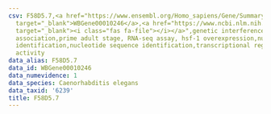 ```yaml
---
csv: F58D5.7,<a href="https://www.ensembl.org/Homo_sapiens/Gene/Summary?db=core;g=WBGene00010246"
  target="_blank">WBGene00010246</a>,<a href="https://www.ncbi.nlm.nih.gov/pubmed/30894454"
  target="_blank"><i class="fas fa-file"></i></a>",genetic interference,functional
  association,prime adult stage, RNA-seq assay, hsf-1 overexpression,nucleotide sequence
  identification,nucleotide sequence identification,transcriptional regulation,up-regulates
  activity
data_alias: F58D5.7
data_id: WBGene00010246
data_numevidence: 1
data_species: Caenorhabditis elegans
data_taxid: '6239'
title: F58D5.7
---
```

